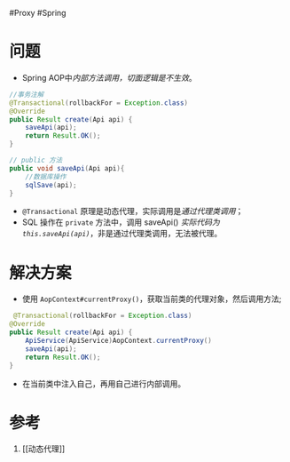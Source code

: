 #Proxy #Spring 

# 问题
- Spring AOP中*内部方法调用，切面逻辑是不生效*。

```java
//事务注解
@Transactional(rollbackFor = Exception.class)
@Override  
public Result create(Api api) {  
    saveApi(api);    
    return Result.OK();  
}

// public 方法
public void saveApi(Api api){
    //数据库操作
	sqlSave(api);
}
```

- `@Transactional` 原理是动态代理，实际调用是*通过代理类调用*； 
- SQL 操作在 `private` 方法中，调用 saveApi() *实际代码为 `this.saveApi(api)`*，非是通过代理类调用，无法被代理。

# 解决方案
 - 使用 `AopContext#currentProxy()`，获取当前类的代理对象，然后调用方法;
```java
 @Transactional(rollbackFor = Exception.class)
@Override  
public Result create(Api api) {
	ApiService(ApiService)AopContext.currentProxy()
	saveApi(api);    
	return Result.OK();  
}
```
 - 在当前类中注入自己，再用自己进行内部调用。


# 参考
1. [[动态代理]]